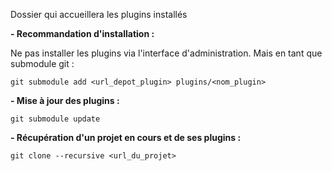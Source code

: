 Dossier qui accueillera les plugins installés

**- Recommandation d'installation :**

Ne pas installer les plugins via l'interface d'administration. Mais en tant que submodule git :

`git submodule add <url_depot_plugin> plugins/<nom_plugin>`

**- Mise à jour des plugins :**

`git submodule update`

**- Récupération d'un projet en cours et de ses plugins :**

`git clone --recursive <url_du_projet>`

